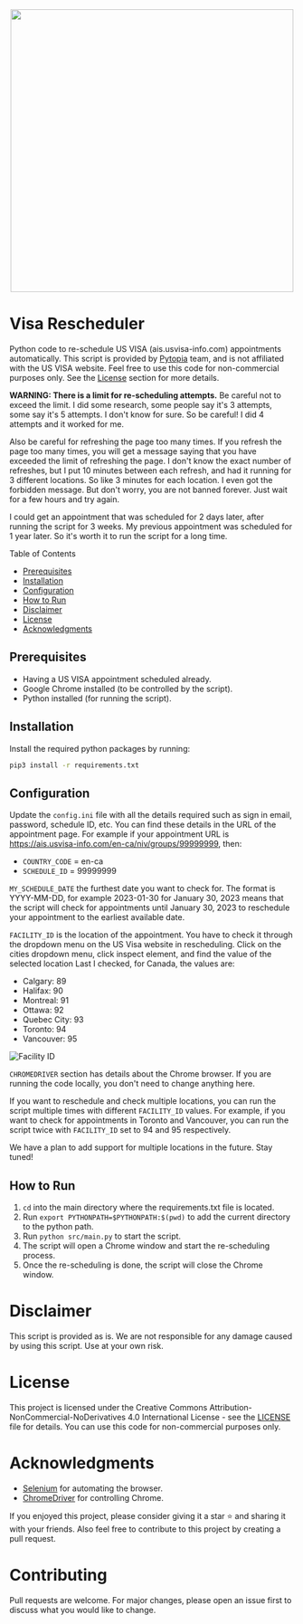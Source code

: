<img src="./images/logo.png" width="500" style="display: block; margin-left: auto; margin-right: auto;">

# Visa Rescheduler
Python code to re-schedule US VISA (ais.usvisa-info.com) appointments automatically.
This script is provided by [Pytopia](https://pytopia.ai/) team, and is not affiliated with the US VISA website.
Feel free to use this code for non-commercial purposes only. See the [License](#license) section for more details.

**WARNING: There is a limit for re-scheduling attempts.** Be careful not to exceed the limit. I did some research, some people say it's 3 attempts, some say it's 5 attempts. I don't know for sure. So be careful! I did 4 attempts and it worked for me.

Also be careful for refreshing the page too many times. If you refresh the page too many times, you will get a message saying that you have exceeded the limit of refreshing the page. I don't know the exact number of refreshes, but I put 10 minutes between each refresh, and had it running for 3 different locations. So like 3 minutes for each location. I even got the forbidden message. But don't worry, you are not banned forever. Just wait for a few hours and try again.

I could get an appointment that was scheduled for 2 days later, after running the script for 3 weeks. My previous appointment was scheduled for 1 year later. So it's worth it to run the script for a long time.


Table of Contents
- [Prerequisites](#prerequisites)
- [Installation](#installation)
- [Configuration](#configuration)
- [How to Run](#how-to-run)
- [Disclaimer](#disclaimer)
- [License](#license)
- [Acknowledgments](#acknowledgments)

## Prerequisites
- Having a US VISA appointment scheduled already.
- Google Chrome installed (to be controlled by the script).
- Python installed (for running the script).

## Installation
Install the required python packages by running:
```bash
pip3 install -r requirements.txt
```

## Configuration
Update the `config.ini` file with all the details required such as sign in email, password, schedule ID, etc. You can find these details in the URL of the appointment page.
For example if your appointment URL is https://ais.usvisa-info.com/en-ca/niv/groups/99999999, then:
- `COUNTRY_CODE` = en-ca
- `SCHEDULE_ID` = 99999999

`MY_SCHEDULE_DATE` the furthest date you want to check for. The format is YYYY-MM-DD, for example 2023-01-30 for January 30, 2023 means that the script will check for appointments until January 30, 2023 to reschedule your appointment to the earliest available date.

`FACILITY_ID` is the location of the appointment. You have to check it through the dropdown menu on the US Visa website in rescheduling. Click on the cities dropdown menu, click inspect element, and find the value of the selected location
Last I checked, for Canada, the values are:
- Calgary: 89
- Halifax: 90
- Montreal: 91
- Ottawa: 92
- Quebec City: 93
- Toronto: 94
- Vancouver: 95

![Facility ID](./images/facility_id.png)

`CHROMEDRIVER` section has details about the Chrome browser. If you are running the code locally, you don't need to change anything here.

If you want to reschedule and check multiple locations, you can run the script multiple times with different `FACILITY_ID` values. For example, if you want to check for appointments in Toronto and Vancouver, you can run the script twice with `FACILITY_ID` set to 94 and 95 respectively.

We have a plan to add support for multiple locations in the future. Stay tuned!

## How to Run
1. `cd` into the main directory where the requirements.txt file is located.
2. Run `export PYTHONPATH=$PYTHONPATH:$(pwd)` to add the current directory to the python path.
3. Run `python src/main.py` to start the script.
4. The script will open a Chrome window and start the re-scheduling process.
5. Once the re-scheduling is done, the script will close the Chrome window.

# Disclaimer
This script is provided as is. We are not responsible for any damage caused by using this script. Use at your own risk.

# License
This project is licensed under the Creative Commons Attribution-NonCommercial-NoDerivatives 4.0 International License - see the [LICENSE](./LICENCE) file for details. You can use this code for non-commercial purposes only.

# Acknowledgments
- [Selenium](https://www.selenium.dev/) for automating the browser.
- [ChromeDriver](https://chromedriver.chromium.org/) for controlling Chrome.

If you enjoyed this project, please consider giving it a star ⭐️ and sharing it with your friends.
Also feel free to contribute to this project by creating a pull request.

# Contributing
Pull requests are welcome. For major changes, please open an issue first to discuss what you would like to change.
